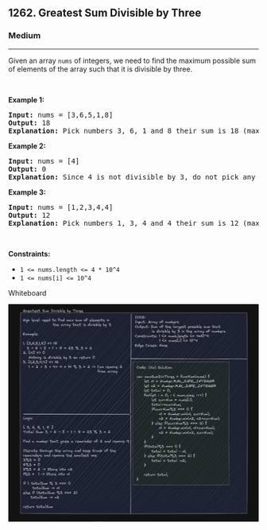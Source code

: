 <h2>1262. Greatest Sum Divisible by Three</h2><h3>Medium</h3><hr><div><p>Given an array&nbsp;<code>nums</code>&nbsp;of integers, we need to find the maximum possible sum of elements of the array such that it is divisible by three.</p>

<ol>
</ol>

<p>&nbsp;</p>
<p><strong>Example 1:</strong></p>

<pre><strong>Input:</strong> nums = [3,6,5,1,8]
<strong>Output:</strong> 18
<strong>Explanation:</strong> Pick numbers 3, 6, 1 and 8 their sum is 18 (maximum sum divisible by 3).</pre>

<p><strong>Example 2:</strong></p>

<pre><strong>Input:</strong> nums = [4]
<strong>Output:</strong> 0
<strong>Explanation:</strong> Since 4 is not divisible by 3, do not pick any number.
</pre>

<p><strong>Example 3:</strong></p>

<pre><strong>Input:</strong> nums = [1,2,3,4,4]
<strong>Output:</strong> 12
<strong>Explanation:</strong> Pick numbers 1, 3, 4 and 4 their sum is 12 (maximum sum divisible by 3).
</pre>

<p>&nbsp;</p>
<p><strong>Constraints:</strong></p>

<ul>
	<li><code>1 &lt;= nums.length &lt;= 4 * 10^4</code></li>
	<li><code>1 &lt;= nums[i] &lt;= 10^4</code></li>
</ul>
</div>
<p>Whiteboard</p>
<img alt="" src= ./whiteboard.PNG>
